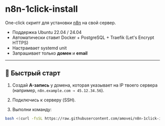 # n8n-1click-install

One-click скрипт для установки [n8n](https://n8n.io) на свой сервер.

- Поддержка Ubuntu 22.04 / 24.04
- Автоматически ставит Docker + PostgreSQL + Traefik (Let's Encrypt HTTPS)
- Настраивает systemd unit
- Запрашивает только **домен** и **email**

---

## 🚀 Быстрый старт

1. Создай **A-запись** у домена, которая указывает на IP твоего сервера  
   (например, `n8n.example.com → 45.12.34.56`).

2. Подключись к серверу (SSH).

3. Выполни команду:

```bash
bash <(curl -fsSL https://raw.githubusercontent.com/amovei/n8n-1click-install/main/install-n8n.sh)

